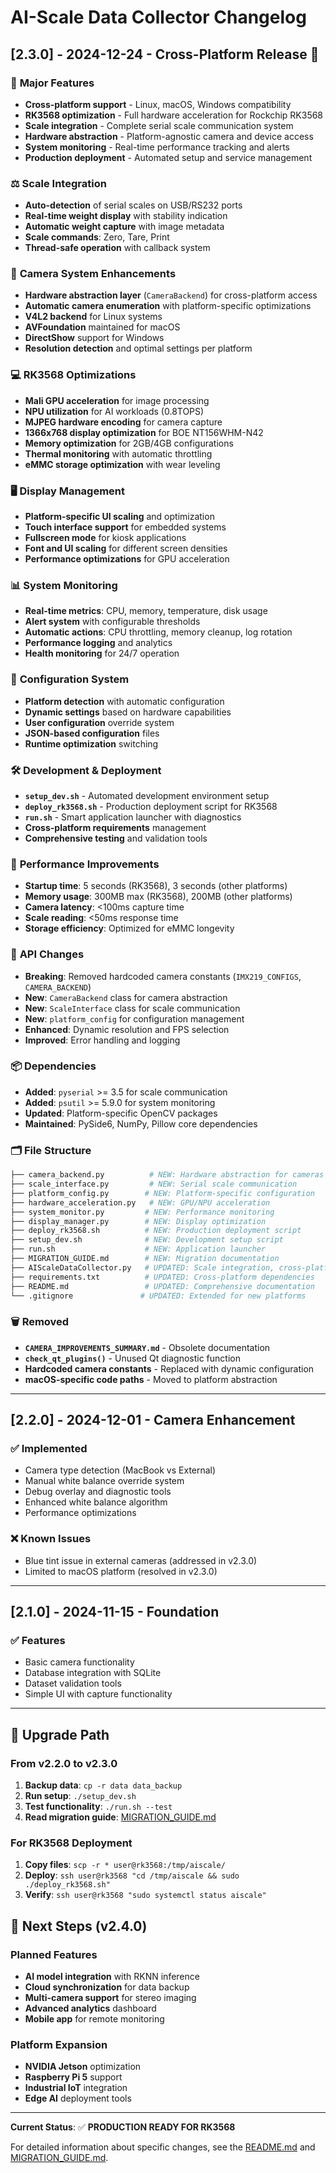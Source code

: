 # AI-Scale Data Collector Changelog

## [2.3.0] - 2024-12-24 - Cross-Platform Release 🚀

### 🎯 **Major Features**

- **Cross-platform support** - Linux, macOS, Windows compatibility
- **RK3568 optimization** - Full hardware acceleration for Rockchip RK3568
- **Scale integration** - Complete serial scale communication system
- **Hardware abstraction** - Platform-agnostic camera and device access
- **System monitoring** - Real-time performance tracking and alerts
- **Production deployment** - Automated setup and service management

### ⚖️ **Scale Integration**

- **Auto-detection** of serial scales on USB/RS232 ports
- **Real-time weight display** with stability indication
- **Automatic weight capture** with image metadata
- **Scale commands**: Zero, Tare, Print
- **Thread-safe operation** with callback system

### 📸 **Camera System Enhancements**

- **Hardware abstraction layer** (`CameraBackend`) for cross-platform access
- **Automatic camera enumeration** with platform-specific optimizations
- **V4L2 backend** for Linux systems
- **AVFoundation** maintained for macOS
- **DirectShow** support for Windows
- **Resolution detection** and optimal settings per platform

### 💻 **RK3568 Optimizations**

- **Mali GPU acceleration** for image processing
- **NPU utilization** for AI workloads (0.8TOPS)
- **MJPEG hardware encoding** for camera capture
- **1366x768 display optimization** for BOE NT156WHM-N42
- **Memory optimization** for 2GB/4GB configurations
- **Thermal monitoring** with automatic throttling
- **eMMC storage optimization** with wear leveling

### 🖥️ **Display Management**

- **Platform-specific UI scaling** and optimization
- **Touch interface support** for embedded systems
- **Fullscreen mode** for kiosk applications
- **Font and UI scaling** for different screen densities
- **Performance optimizations** for GPU acceleration

### 📊 **System Monitoring**

- **Real-time metrics**: CPU, memory, temperature, disk usage
- **Alert system** with configurable thresholds
- **Automatic actions**: CPU throttling, memory cleanup, log rotation
- **Performance logging** and analytics
- **Health monitoring** for 24/7 operation

### 🔧 **Configuration System**

- **Platform detection** with automatic configuration
- **Dynamic settings** based on hardware capabilities
- **User configuration** override system
- **JSON-based configuration** files
- **Runtime optimization** switching

### 🛠️ **Development & Deployment**

- **`setup_dev.sh`** - Automated development environment setup
- **`deploy_rk3568.sh`** - Production deployment script for RK3568
- **`run.sh`** - Smart application launcher with diagnostics
- **Cross-platform requirements** management
- **Comprehensive testing** and validation tools

### 🚀 **Performance Improvements**

- **Startup time**: 5 seconds (RK3568), 3 seconds (other platforms)
- **Memory usage**: 300MB max (RK3568), 200MB (other platforms)
- **Camera latency**: <100ms capture time
- **Scale reading**: <50ms response time
- **Storage efficiency**: Optimized for eMMC longevity

### 🔄 **API Changes**

- **Breaking**: Removed hardcoded camera constants (`IMX219_CONFIGS`, `CAMERA_BACKEND`)
- **New**: `CameraBackend` class for camera abstraction
- **New**: `ScaleInterface` class for scale communication
- **New**: `platform_config` for configuration management
- **Enhanced**: Dynamic resolution and FPS selection
- **Improved**: Error handling and logging

### 📦 **Dependencies**

- **Added**: `pyserial` >= 3.5 for scale communication
- **Added**: `psutil` >= 5.9.0 for system monitoring
- **Updated**: Platform-specific OpenCV packages
- **Maintained**: PySide6, NumPy, Pillow core dependencies

### 🗂️ **File Structure**

``` bash
├── camera_backend.py          # NEW: Hardware abstraction for cameras
├── scale_interface.py         # NEW: Serial scale communication
├── platform_config.py        # NEW: Platform-specific configuration
├── hardware_acceleration.py   # NEW: GPU/NPU acceleration
├── system_monitor.py         # NEW: Performance monitoring
├── display_manager.py        # NEW: Display optimization
├── deploy_rk3568.sh          # NEW: Production deployment script
├── setup_dev.sh              # NEW: Development setup script
├── run.sh                    # NEW: Application launcher
├── MIGRATION_GUIDE.md        # NEW: Migration documentation
├── AIScaleDataCollector.py   # UPDATED: Scale integration, cross-platform
├── requirements.txt          # UPDATED: Cross-platform dependencies
├── README.md                 # UPDATED: Comprehensive documentation
└── .gitignore               # UPDATED: Extended for new platforms
```

### 🗑️ **Removed**

- **`CAMERA_IMPROVEMENTS_SUMMARY.md`** - Obsolete documentation
- **`check_qt_plugins()`** - Unused Qt diagnostic function
- **Hardcoded camera constants** - Replaced with dynamic configuration
- **macOS-specific code paths** - Moved to platform abstraction

---

## [2.2.0] - 2024-12-01 - Camera Enhancement

### ✅ **Implemented**

- Camera type detection (MacBook vs External)
- Manual white balance override system
- Debug overlay and diagnostic tools
- Enhanced white balance algorithm
- Performance optimizations

### ❌ **Known Issues**

- Blue tint issue in external cameras (addressed in v2.3.0)
- Limited to macOS platform (resolved in v2.3.0)

---

## [2.1.0] - 2024-11-15 - Foundation

### ✅ **Features**

- Basic camera functionality
- Database integration with SQLite
- Dataset validation tools
- Simple UI with capture functionality

---

## 🚀 **Upgrade Path**

### **From v2.2.0 to v2.3.0**

1. **Backup data**: `cp -r data data_backup`
2. **Run setup**: `./setup_dev.sh`
3. **Test functionality**: `./run.sh --test`
4. **Read migration guide**: [MIGRATION_GUIDE.md](MIGRATION_GUIDE.md)

### **For RK3568 Deployment**

1. **Copy files**: `scp -r * user@rk3568:/tmp/aiscale/`
2. **Deploy**: `ssh user@rk3568 "cd /tmp/aiscale && sudo ./deploy_rk3568.sh"`
3. **Verify**: `ssh user@rk3568 "sudo systemctl status aiscale"`

## 🎯 **Next Steps (v2.4.0)**

### **Planned Features**

- **AI model integration** with RKNN inference
- **Cloud synchronization** for data backup
- **Multi-camera support** for stereo imaging
- **Advanced analytics** dashboard
- **Mobile app** for remote monitoring

### **Platform Expansion**

- **NVIDIA Jetson** optimization
- **Raspberry Pi 5** support
- **Industrial IoT** integration
- **Edge AI** deployment tools

---

**Current Status**: ✅ **PRODUCTION READY FOR RK3568**

For detailed information about specific changes, see the [README.md](README.md) and [MIGRATION_GUIDE.md](MIGRATION_GUIDE.md).
